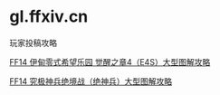 # gl.ffxiv.cn
玩家投稿攻略

[FF14 伊甸零式希望乐园 觉醒之章4（E4S）大型图解攻略](e4s/shenshen/index.html)

[FF14 究极神兵绝境战（绝神兵）大型图解攻略](jsb/shenshen/index.html)
